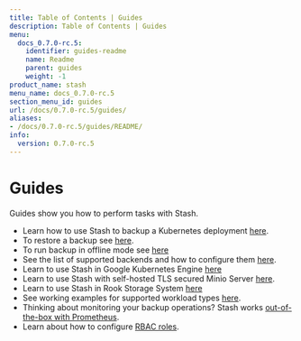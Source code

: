 ```yaml
---
title: Table of Contents | Guides
description: Table of Contents | Guides
menu:
  docs_0.7.0-rc.5:
    identifier: guides-readme
    name: Readme
    parent: guides
    weight: -1
product_name: stash
menu_name: docs_0.7.0-rc.5
section_menu_id: guides
url: /docs/0.7.0-rc.5/guides/
aliases:
- /docs/0.7.0-rc.5/guides/README/
info:
  version: 0.7.0-rc.5
---
```


# Guides

Guides show you how to perform tasks with Stash.

- Learn how to use Stash to backup a Kubernetes deployment [here](/docs/0.7.0-rc.5/guides/backup).
- To restore a backup see [here](/docs/0.7.0-rc.5/guides/restore).
- To run backup in offline mode see [here](/docs/0.7.0-rc.5/guides/offline_backup)
- See the list of supported backends and how to configure them [here](/docs/0.7.0-rc.5/guides/backends).
- Learn to use Stash in Google Kubernetes Engine [here](/docs/0.7.0-rc.5/guides/gke)
- Learn to use Stash with self-hosted TLS secured Minio Server [here](/docs/0.7.0-rc.5/guides/minio_server).
- Learn to use Stash in Rook Storage System [here](/docs/0.7.0-rc.5/guides/rook)
- See working examples for supported workload types [here](/docs/0.7.0-rc.5/guides/workloads).
- Thinking about monitoring your backup operations? Stash works [out-of-the-box with Prometheus](/docs/0.7.0-rc.5/guides/monitoring).
- Learn about how to configure [RBAC roles](/docs/0.7.0-rc.5/guides/rbac).
